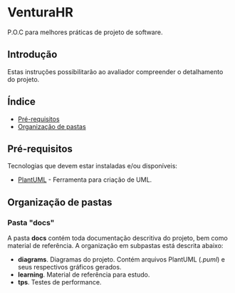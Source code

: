 # VenturaHR
P.O.C para melhores práticas de projeto de software.

## Introdução

Estas instruções possibilitarão ao avaliador compreender o detalhamento do projeto.

## Índice
* [Pré-requisitos](#pre-requisitos)
* [Organização de pastas](#organizacao-de-pastas)

## Pré-requisitos

Tecnologias que devem estar instaladas e/ou disponíveis:
* [PlantUML](https://www.plantuml.com) - Ferramenta para criação de UML.

## Organização de pastas

### Pasta "docs"
A pasta **docs** contém toda documentação descritiva do projeto, bem como material de referência.
A organização em subpastas está descrita abaixo:

* **diagrams**. Diagramas do projeto. Contém arquivos PlantUML (*.puml*) e seus respectivos gráficos gerados.
* **learning**. Material de referência para estudo.
* **tps**. Testes de performance.

